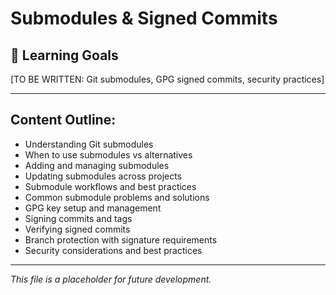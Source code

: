 # Submodules & Signed Commits

## 🎯 Learning Goals
[TO BE WRITTEN: Git submodules, GPG signed commits, security practices]

---

## Content Outline:
- Understanding Git submodules
- When to use submodules vs alternatives
- Adding and managing submodules
- Updating submodules across projects
- Submodule workflows and best practices
- Common submodule problems and solutions
- GPG key setup and management
- Signing commits and tags
- Verifying signed commits
- Branch protection with signature requirements
- Security considerations and best practices

---

*This file is a placeholder for future development.*